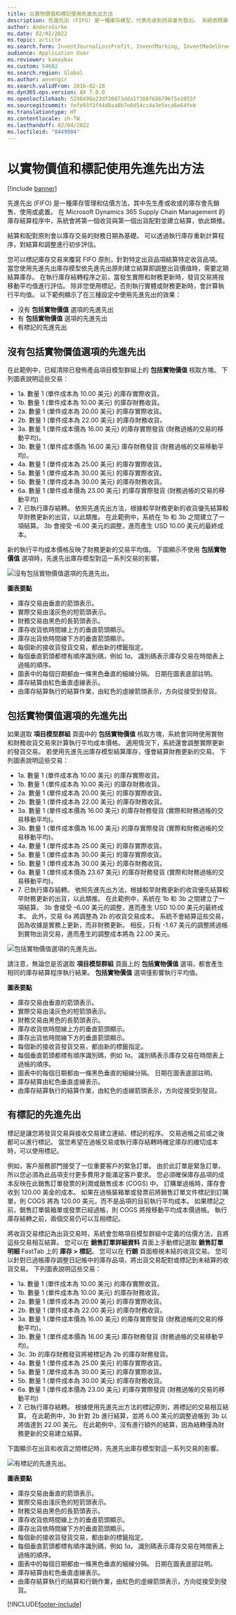 ```yaml
---
title: 以實物價值和標記使用先進先出方法
description: 先進先出 (FIFO) 是一種庫存模型，代表先收到的貨會先發出。 系統依照庫存交易的財務日期，根據先財務更新到庫存內的收貨結算財務更新出庫存的發貨。
author: AndersGirke
ms.date: 02/02/2022
ms.topic: article
ms.search.form: InventJournalLossProfit, InventMarking, InventModelGroup, SalesTable
audience: Application User
ms.reviewer: kamaybac
ms.custom: 54682
ms.search.region: Global
ms.author: aevengir
ms.search.validFrom: 2016-02-28
ms.dyn365.ops.version: AX 7.0.0
ms.openlocfilehash: 5280498a23df26873dda1f380f686796f5e1055f
ms.sourcegitcommit: fefe93f3f44d8aa0b7e6d54cc4a3e5eca6e64feb
ms.translationtype: HT
ms.contentlocale: zh-TW
ms.lasthandoff: 02/04/2022
ms.locfileid: "8449904"
---
```

# <a name="fifo-with-physical-value-and-marking"></a>以實物價值和標記使用先進先出方法

[!include [banner](../includes/banner.md)]


先進先出 (FIFO) 是一種庫存管理和估價方法，其中先生產或收或的庫存會先銷售、使用或處置。 在 Microsoft Dynamics 365 Supply Chain Management 的庫存結算程序中，系統會將第一個收貨與第一個出貨配對並建立結算，依此類推。

結算和配對原則會以庫存交易的財務日期為基礎。 可以透過執行庫存重新計算程序，對結算和調整進行初步評估。

您可以標記庫存交易來覆寫 FIFO 原則，針對特定出貨品項結算特定收貨品項。 當您使用先進先出庫存模型依先進先出原則建立結算即調整出貨價值時，需要定期結算庫存。 在執行庫存結轉程序之前，當發生實際和財務更新時，發貨交易將按移動平均值進行評估。 除非您使用標記，否則執行實體或財務更新時，會計算執行平均值。 以下範例顯示了在三種設定中使用先進先出的效果：

- 沒有 **包括實物價值** 選項的先進先出
- 有 **包括實物價值** 選項的先進先出
- 有標記的先進先出

## <a name="fifo-without-the-include-physical-value-option"></a>沒有包括實物價值選項的先進先出

在此範例中，已經清除已發佈產品項目模型群組上的 **包括實物價值** 核取方塊。 下列圖表說明這些交易：

- 1a. 數量 1 (單件成本為 10.00 美元) 的庫存實際收貨。
- 1b. 數量 1 (單件成本為 10.00 美元) 的庫存財務收貨。
- 2a. 數量 1 (單件成本為 20.00 美元) 的庫存實際收貨。
- 2b. 數量 1 (單件成本為 22.00 美元) 的庫存財務收貨。
- 3a. 數量 1 (單件成本價為 16.00 美元) 的庫存實際發貨 (財務過帳的交易的移動平均)。
- 3b. 數量 1 (單件成本價為 16.00 美元) 庫存財務發貨 (財務過帳的交易移動平均)。
- 4a. 數量 1 (單件成本為 25.00 美元) 的庫存實際收貨。
- 5a. 數量 1 (單件成本為 30.00 美元) 的庫存實際收貨。
- 5b. 數量 1 (單件成本為 30.00 美元) 的庫存財務收貨。
- 6a. 數量 1 (單件成本價為 23.00 美元) 的庫存實際發貨 (財務過帳的交易的移動平均)
- 7\. 已執行庫存結轉。 依照先進先出方法，根據較早財務更新的收貨優先結算較早財務更新的出貨，以此類推。 在此範例中，系統在 1b 和 3b 之間建立了一項結算。 3b 會接受 –6.00 美元的調整，進而產生 USD 10.00 美元的最終成本。

新的執行平均成本價格反映了財務更新的交易平均值。 下圖顯示不使用 **包括實物價值** 選項時，先進先出庫存模型對這一系列交易的影響。

![沒有包括實物價值選項的先進先出。](./media/fifo-without-include-physical-value.png)

**圖表要點**

- 庫存交易由垂直的箭頭表示。
- 實際交易由淺灰色的短箭頭表示。
- 財務交易由黑色的長箭頭表示。
- 庫存收貨依時間線上方的垂直箭頭顯示。
- 庫存出貨依時間線下方的垂直箭頭顯示。
- 每個新的接收貨發貨交易，都由新的標籤指定。
- 每個垂直箭頭都標有順序識別碼，例如 *1a*。 識別碼表示庫存交易在時間表上過帳的順序。
- 圖表中的每個日期都由一條黑色垂直的細線分隔。 日期在圖表底部註明。
- 庫存結算由紅色垂直虛線表示。
- 由庫存結算執行的結算作業，由紅色的虛線箭頭表示，方向從接受到發貨。

## <a name="fifo-with-the-include-physical-value-option"></a>包括實物價值選項的先進先出

如果選取 **項目模型群組** 頁面中的 **包括實物價值** 核取方塊，系統會同時使用實物和財務收貨交易來計算執行平均成本價格。 適用情況下，系統還會調整實際更新的發貨交易。 若使用先進先出庫存模型結算庫存，僅會結算財務更新的交易。 下列圖表說明這些交易：

- 1a. 數量 1 (單件成本為 10.00 美元) 的庫存實際收貨。
- 1b. 數量 1 (單件成本為 10.00 美元) 的庫存財務收貨。
- 2a. 數量 1 (單件成本為 20.00 美元) 的庫存實際收貨。
- 2b. 數量 1 (單件成本為 22.00 美元) 的庫存財務收貨。
- 3a. 數量 1 (單件成本價為 16.00 美元) 的庫存財務發貨 (實際和財務過帳的交易移動平均)。
- 3b. 數量 1 (單件成本價為 16.00 美元) 的庫存實際發貨 (實際和財務過帳的交易移動平均)。
- 4a. 數量 1 (單件成本為 25.00 美元) 的庫存實際收貨。
- 5a. 數量 1 (單件成本為 30.00 美元) 的庫存實際收貨。
- 5b. 數量 1 (單件成本為 30.00 美元) 的庫存財務收貨。
- 6a. 數量 1 (單件成本價為 23.67 美元) 的庫存財務發貨 (實際和財務過帳的交易移動平均)。
- 7\. 已執行庫存結轉。 依照先進先出方法，根據較早財務更新的收貨優先結算較早財務更新的出貨，以此類推。 在此範例中，系統在 1b 和 3b 之間建立了一項結算。 3b 會接受 –6.00 美元的調整，進而產生 USD 10.00 美元的最終成本。 此外，交易 6a 將調整為 2b 的收貨交易成本。 系統不會結算這些交易，因為收據是實務上更新，而非財務更新。 相反，只有 -1.67 美元的調整將過帳到實物出貨交易，進而產生的調整成本將為 22.00 美元。

![包括實物價值選項的先進先出。](./media/fifo-with-include-physical-value.png)

請注意，無論您是否選取 **項目模型群組** 頁面上的 **包括實物價值** 選項，都會產生相同的庫存結算程序執行結果。 **包括實物價值** 選項僅影響執行平均值。

**圖表要點**

- 庫存交易由垂直的箭頭表示。
- 實際交易由淺灰色的短箭頭表示。
- 財務交易由黑色的長箭頭表示。
- 庫存收貨依時間線上方的垂直箭頭顯示。
- 庫存出貨依時間線下方的垂直箭頭顯示。
- 每個新的接收貨發貨交易，都由新的標籤指定。
- 每個垂直箭頭都標有順序識別碼，例如 *1a*。 識別碼表示庫存交易在時間表上過帳的順序。
- 圖表中的每個日期都由一條黑色垂直的細線分隔。 日期在圖表底部註明。
- 庫存結算由紅色垂直虛線表示。
- 由庫存結算執行的結算作業，由紅色的虛線箭頭表示，方向從接受到發貨。

## <a name="fifo-with-marking"></a>有標記的先進先出

標記是讓您將發貨交易與接收交易建立連結、標記的程序。 交易過帳之前或之後都可以進行標記。 當您希望在過帳交易或執行庫存結轉時確定庫存的確切成本時，可以使用標記。

例如，客戶服務部門接受了一位重要客戶的緊急訂單。 由於此訂單是緊急訂單，所以您必須為此品項支付更多費用才能滿足客戶要求。 您必須確保庫存品項的成本反映在此銷售訂單發票的利潤或銷售成本 (COGS) 中。 訂購單過帳時，庫存會收到 120.00 美金的成本。 如果在過帳裝箱單或發票前將銷售訂單文件標記到訂購單，則 COGS 將為 120.00 美元，而不是品項的目前執行平均成本。 如果標記之前，銷售訂單裝箱單或發票已經過帳，則 COGS 將按移動平均成本價過帳。 執行庫存結轉之前，兩個交易仍可以互相標記。

將收貨交易標記為出貨交易時，系統會忽略項目模型群組中定義的估價方法，且將這些交易相互結算。 您可以在 **銷售訂單詳細資料** 頁面上手動標記選取 **銷售訂單明細** FastTab 上的 **庫存 \> 標記**。 您可以在 **行銷** 頁面檢視未結的收貨交易。 您可以針對已過帳庫存調整日記帳中的庫存品項，將出貨交易配對或標記到未結算的收貨交易。 下列圖表說明這些交易：

- 1a. 數量 1 (單件成本為 10.00 美元) 的庫存實際收貨。
- 1b. 數量 1 (單件成本為 10.00 美元) 的庫存財務收貨。
- 2a. 數量 1 (單件成本為 20.00 美元) 的庫存實際收貨。
- 2b. 數量 1 (單件成本為 22.00 美元) 的庫存財務收貨。
- 3a. 數量 1 (單件成本價為 16.00 美元) 的庫存實際發貨 (財務過帳的交易的移動平均)。
- 3b. 數量 1 (單件成本價為 16.00 美元) 庫存財務發貨 (財務過帳的交易移動平均)。
- 3c. 3b 的庫存財務發貨將被標記為 2b 的庫存財務發貨。
- 4a. 數量 1 (單件成本為 25.00 美元) 的庫存實際收貨。
- 5a. 數量 1 (單件成本為 30.00 美元) 的庫存實際收貨。
- 5b. 數量 1 (單件成本為 30.00 美元) 的庫存財務收貨。
- 6a. 數量 1 (單件成本價為 23.00 美元) 的庫存實際發貨 (財務過帳的交易的移動平均)
- 7\. 已執行庫存結轉。 根據使用先進先出方法的標記原則，將標記的交易相互結算。 在此範例中，3b 針對 2b 進行結算，並將 6.00 美元的調整過帳到 3b 以將值達到 22.00 美元。 在此範例中，沒有進行額外的結算，因為結轉僅為財務更新的交易建立結算。

下圖顯示在出貨和收貨之間標記時，先進先出庫存模型對這一系列交易的影響。

![有標記的先進先出。](./media/fifo-with-marking.png)

**圖表要點**

- 庫存交易由垂直的箭頭表示。
- 實際交易由淺灰色的短箭頭表示。
- 財務交易由黑色的長箭頭表示。
- 庫存收貨依時間線上方的垂直箭頭顯示。
- 庫存出貨依時間線下方的垂直箭頭顯示。
- 每個新的接收貨發貨交易，都由新的標籤指定。
- 每個垂直箭頭都標有順序識別碼，例如 *1a*。 識別碼表示庫存交易在時間表上過帳的順序。
- 圖表中的每個日期都由一條黑色垂直的細線分隔。 日期在圖表底部註明。
- 庫存結算由紅色垂直虛線表示。
- 由庫存結算執行的結算和行銷作業，由紅色的虛線箭頭表示，方向從接受到發貨。

[!INCLUDE[footer-include](../../includes/footer-banner.md)]
